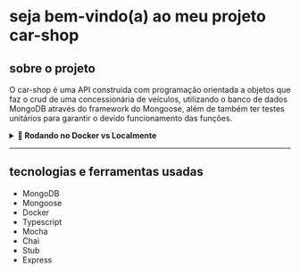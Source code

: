 # seja bem-vindo(a) ao meu projeto car-shop

## sobre o projeto
O car-shop é uma API construida com programação orientada a objetos que faz o crud de uma concessionária de veículos, utilizando o banco de dados MongoDB através do framework do Mongoose, além de também ter testes unitários para garantir o devido funcionamento das funções.

<details>
  <summary><strong>🐳 Rodando no Docker vs Localmente</strong></summary>

  ## 👉 Com Docker

  **⚠ Antes de começar, seu docker-compose precisa estar na versão 1.29 ou superior. [Veja aqui](https://www.digitalocean.com/community/tutorials/how-to-install-and-use-docker-compose-on-ubuntu-20-04-pt) ou [na documentação](https://docs.docker.com/compose/install/) como instalá-lo. No primeiro artigo, você pode substituir onde está com `1.26.0` por `1.29.2`.**

  > :information_source: Renomeie o arquivo `src/server.example.ts`, retirando o `.example`, e descomente o conteúdo do mesmo. Rode os serviços `app-car-shop` e `mongodb` com o comando `docker-compose up -d`.

  - Lembre-se de parar o `mongo` se estiver usando localmente na porta padrão (`27017`), ou adapte, caso queria fazer uso da aplicação em containers
  - Esses serviços irão inicializar um container chamado `car_shop` e outro chamado `car_shop_db`.
  - A partir daqui você pode rodar o container `car_shop` via CLI ou abri-lo no VS Code.

  > :information_source: Use o comando `docker exec -it car_shop bash`.

  - Ele te dará acesso ao terminal interativo do container criado pelo compose, que está rodando em segundo plano.

   > :information_source: Instale as dependências com `npm install`
  
  - **⚠ Atenção:** Caso opte por utilizar o Docker, **TODOS** os comandos disponíveis no `package.json` (npm start, npm run test:mocha, npm run dev, ...) devem ser executados **DENTRO** do container, ou seja, no terminal que aparece após a execução do comando `docker exec` citado acima. 
  - **⚠ Atenção:** O **git** dentro do container não vem configurado com suas credenciais. Ou faça os commits fora do container, ou configure as suas credenciais do git dentro do container.
  
  - ✨ **Dica:** A extensão `Remote - Containers` (que estará na seção de extensões recomendadas do VS Code) é indicada para que você possa desenvolver sua aplicação no container Docker direto no VS Code, como você faz com seus arquivos locais.

  <br />
  
  ## 👉 Sem Docker

  > :information_source: Instale as dependências com `npm install`
  
  - ✨ **Dica:** Para rodar o projeto desta forma, obrigatoriamente você deve ter o `node` instalado em seu computador.
 
  <br>
</details>

---

## tecnologias e ferramentas usadas
* MongoDB
* Mongoose
* Docker
* Typescript
* Mocha
* Chai
* Stub
* Express
